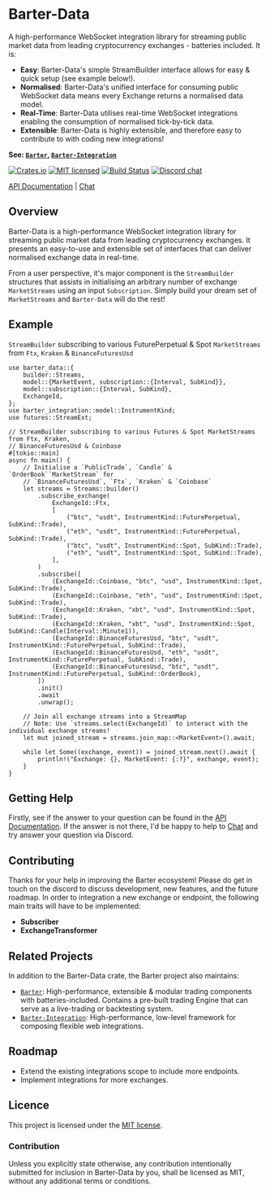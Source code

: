 # Barter-Data
A high-performance WebSocket integration library for streaming public market data from leading cryptocurrency 
exchanges - batteries included. It is:
* **Easy**: Barter-Data's simple StreamBuilder interface allows for easy & quick setup (see example below!).
* **Normalised**: Barter-Data's unified interface for consuming public WebSocket data means every Exchange returns a normalised data model.
* **Real-Time**: Barter-Data utilises real-time WebSocket integrations enabling the consumption of normalised tick-by-tick data.
* **Extensible**: Barter-Data is highly extensible, and therefore easy to contribute to with coding new integrations!

**See: [`Barter`], [`Barter-Integration`]**

[![Crates.io][crates-badge]][crates-url]
[![MIT licensed][mit-badge]][mit-url]
[![Build Status][actions-badge]][actions-url]
[![Discord chat][discord-badge]][discord-url]

[crates-badge]: https://img.shields.io/crates/v/barter-data.svg
[crates-url]: https://crates.io/crates/barter-data

[mit-badge]: https://img.shields.io/badge/license-MIT-blue.svg
[mit-url]: https://gitlab.com/open-source-keir/financial-modelling/trading/barter-data-rs/-/blob/main/LICENCE

[actions-badge]: https://gitlab.com/open-source-keir/financial-modelling/trading/barter-data-rs/badges/-/blob/main/pipeline.svg
[actions-url]: https://gitlab.com/open-source-keir/financial-modelling/trading/barter-data-rs/-/commits/main

[discord-badge]: https://img.shields.io/discord/910237311332151317.svg?logo=discord&style=flat-square
[discord-url]: https://discord.gg/wE7RqhnQMV

[API Documentation] |
[Chat]

[`Barter`]: https://crates.io/crates/barter
[`Barter-Integration`]: https://crates.io/crates/barter-integration
[API Documentation]: https://docs.rs/barter-data/latest/barter_data
[Chat]: https://discord.gg/wE7RqhnQMV

## Overview
Barter-Data is a high-performance WebSocket integration library for streaming public market data from leading cryptocurrency 
exchanges. It presents an easy-to-use and extensible set of interfaces that can deliver normalised exchange data in real-time.

From a user perspective, it's major component is the `StreamBuilder` structures that assists in initialising an 
arbitrary number of exchange `MarketStreams` using an input `Subscription`. Simply build your dream set of 
`MarketStreams` and `Barter-Data` will do the rest!

## Example
`StreamBuilder` subscribing to various FuturePerpetual & Spot `MarketStreams` from `Ftx`, `Kraken` & `BinanceFuturesUsd`

```rust,no_run
use barter_data::{
    builder::Streams,
    model::{MarketEvent, subscription::{Interval, SubKind}},
    model::subscription::{Interval, SubKind},
    ExchangeId,
};
use barter_integration::model::InstrumentKind;
use futures::StreamExt;

// StreamBuilder subscribing to various Futures & Spot MarketStreams from Ftx, Kraken,
// BinanceFuturesUsd & Coinbase
#[tokio::main]
async fn main() {
    // Initialise a `PublicTrade`, `Candle` & `OrderBook``MarketStream` for 
    // `BinanceFuturesUsd`, `Ftx`, `Kraken` & `Coinbase`
    let streams = Streams::builder()
        .subscribe_exchange(
            ExchangeId::Ftx,
            [
                ("btc", "usdt", InstrumentKind::FuturePerpetual, SubKind::Trade),
                ("eth", "usdt", InstrumentKind::FuturePerpetual, SubKind::Trade),
                ("btc", "usdt", InstrumentKind::Spot, SubKind::Trade),
                ("eth", "usdt", InstrumentKind::Spot, SubKind::Trade),
            ],
        )
        .subscribe([
            (ExchangeId::Coinbase, "btc", "usd", InstrumentKind::Spot, SubKind::Trade),
            (ExchangeId::Coinbase, "eth", "usd", InstrumentKind::Spot, SubKind::Trade),
            (ExchangeId::Kraken, "xbt", "usd", InstrumentKind::Spot, SubKind::Trade),
            (ExchangeId::Kraken, "xbt", "usd", InstrumentKind::Spot, SubKind::Candle(Interval::Minute1)),
            (ExchangeId::BinanceFuturesUsd, "btc", "usdt", InstrumentKind::FuturePerpetual, SubKind::Trade),
            (ExchangeId::BinanceFuturesUsd, "eth", "usdt", InstrumentKind::FuturePerpetual, SubKind::Trade),
            (ExchangeId::BinanceFuturesUsd, "btc", "usdt", InstrumentKind::FuturePerpetual, SubKind::OrderBook),
        ])
        .init()
        .await
        .unwrap();

    // Join all exchange streams into a StreamMap
    // Note: Use `streams.select(ExchangeId)` to interact with the individual exchange streams!
    let mut joined_stream = streams.join_map::<MarketEvent>().await;

    while let Some((exchange, event)) = joined_stream.next().await {
        println!("Exchange: {}, MarketEvent: {:?}", exchange, event);
    }
}
```

## Getting Help
Firstly, see if the answer to your question can be found in the [API Documentation]. If the answer is not there, I'd be 
happy to help to [Chat] and try answer your question via Discord. 

## Contributing
Thanks for your help in improving the Barter ecosystem! Please do get in touch on the discord to discuss 
development, new features, and the future roadmap.
In order to integration a new exchange or endpoint, the following main traits will have to be implemented:
* **Subscriber**
* **ExchangeTransformer**

## Related Projects
In addition to the Barter-Data crate, the Barter project also maintains:
* [`Barter`]: High-performance, extensible & modular trading components with batteries-included. Contains a 
pre-built trading Engine that can serve as a live-trading or backtesting system.
* [`Barter-Integration`]: High-performance, low-level framework for composing flexible web integrations.

## Roadmap
* Extend the existing integrations scope to include more endpoints.
* Implement integrations for more exchanges.

## Licence
This project is licensed under the [MIT license].

[MIT license]: https://gitlab.com/open-source-keir/financial-modelling/trading/barter-data-rs/-/blob/main/LICENSE

### Contribution
Unless you explicitly state otherwise, any contribution intentionally submitted
for inclusion in Barter-Data by you, shall be licensed as MIT, without any additional
terms or conditions.
